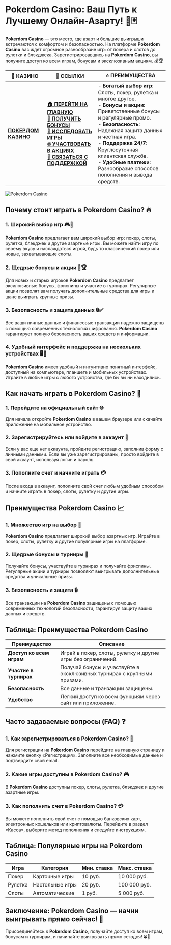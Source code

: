 # **Pokerdom Casino: Ваш Путь к Лучшему Онлайн-Азарту!** 🎰🃏

**Pokerdom Casino** — это место, где азарт и большие выигрыши встречаются с комфортом и безопасностью. На платформе **Pokerdom Casino** вас ждет огромное разнообразие игр: от покера и слотов до рулетки и блэкджека. Зарегистрировавшись на **Pokerdom Casino**, вы получите доступ ко всем играм, бонусам и эксклюзивным акциям. 💰🏆

| 🎰 **КАЗИНО**                             | 🔗 **ССЫЛКИ**                                                                                                                                                                                                 | ⭐ **ПРЕИМУЩЕСТВА**                                                                                     |
|-------------------------------------------|---------------------------------------------------------------------------------------------------------------------------------------------------------------------------------------------------------------|--------------------------------------------------------------------------------------------------------|
| **[ПОКЕРДОМ КАЗИНО](https://brandplay.link/4k77v2yx)** | **[🏠 ПЕРЕЙТИ НА ГЛАВНУЮ](https://brandplay.link/4k77v2yx)** <br> **[🎁 ПОЛУЧИТЬ БОНУСЫ](https://brandplay.link/4k77v2yx)** <br> **[🎲 ИССЛЕДОВАТЬ ИГРЫ](https://brandplay.link/4k77v2yx)** <br> **[🔥 УЧАСТВОВАТЬ В АКЦИЯХ](https://brandplay.link/4k77v2yx)** <br> **[💬 СВЯЗАТЬСЯ С ПОДДЕРЖКОЙ](https://brandplay.link/4k77v2yx)** | - **Богатый выбор игр**: Слоты, покер, рулетка и многое другое.<br>- **Бонусы и акции**: Приветственные бонусы и регулярные промо.<br>- **Безопасность**: Надежная защита данных и честная игра.<br>- **Поддержка 24/7**: Круглосуточная клиентская служба.<br>- **Удобные платежи**: Разнообразие способов пополнения и вывода средств. |

![Pokerdom Casino](https://sun9-78.userapi.com/impf/c847217/v847217583/ffb95/Q1_QHrnE5fw.jpg?size=1280x439&quality=96&sign=eaada05ad781ebcf409d1ae76d53df79&type=album)

## Почему стоит играть в **Pokerdom Casino**? 🔥

### 1. **Широкий выбор игр** 🎮💸

**Pokerdom Casino** предлагает вам широкий выбор игр: покер, слоты, рулетка, блэкджек и другие азартные игры. Вы можете найти игру по своему вкусу и наслаждаться игрой, будь то классический покер или новые, захватывающие слоты.

### 2. **Щедрые бонусы и акции** 🎁🏆

Для новых и старых игроков **Pokerdom Casino** предлагает эксклюзивные бонусы, фриспины и участие в турнирах. Регулярные акции позволят вам получать дополнительные средства для игры и шанс выиграть крупные призы.

### 3. **Безопасность и защита данных** 🔒✅

Все ваши личные данные и финансовые транзакции надежно защищены с помощью современных технологий шифрования. **Pokerdom Casino** гарантирует полную безопасность ваших средств и информации.

### 4. **Удобный интерфейс и поддержка на нескольких устройствах** 🖥️📱

**Pokerdom Casino** имеет удобный и интуитивно понятный интерфейс, доступный на компьютере, планшете и мобильных устройствах. Играйте в любые игры с любого устройства, где бы вы ни находились.

## Как начать играть в **Pokerdom Casino**? 🏁

### 1. **Перейдите на официальный сайт** 🌐

Для начала откройте **Pokerdom Casino** в вашем браузере или скачайте приложение на мобильное устройство.

### 2. **Зарегистрируйтесь или войдите в аккаунт** 📝

Если у вас еще нет аккаунта, пройдите регистрацию, заполнив форму с личными данными. Если вы уже зарегистрированы, просто войдите в свой аккаунт, используя логин и пароль.

### 3. **Пополните счет и начните играть** 💳

После входа в аккаунт, пополните свой счет любым удобным способом и начните играть в покер, слоты, рулетку и другие игры.

## Преимущества **Pokerdom Casino** 📈

### 1. **Множество игр на выбор** 🎰

**Pokerdom Casino** предлагает широкий выбор азартных игр. Играйте в покер, слоты, рулетку и другие популярные игры на платформе.

### 2. **Щедрые бонусы и турниры** 🎁

Получайте бонусы, участвуйте в турнирах и получайте фриспины. Регулярные акции и турниры позволяют выигрывать дополнительные средства и уникальные призы.

### 3. **Безопасность и защита** 🔒

Все транзакции на **Pokerdom Casino** защищены с помощью современных технологий безопасности, гарантируя защиту ваших данных и средств.

## Таблица: Преимущества **Pokerdom Casino**

| Преимущество               | Описание                                       |
|----------------------------|------------------------------------------------|
| **Доступ ко всем играм**   | Играй в покер, слоты, рулетку и другие игры без ограничений. |
| **Участие в турнирах**     | Получай бонусы и участвуйте в эксклюзивных турнирах с крупными призами. |
| **Безопасность**           | Все данные и транзакции защищены.              |
| **Удобство**               | Легкий доступ ко всем функциям через сайт или приложение. |

## Часто задаваемые вопросы (FAQ) ❓

### **1. Как зарегистрироваться в **Pokerdom Casino**?** 📝

Для регистрации на **Pokerdom Casino** перейдите на главную страницу и нажмите кнопку «Регистрация». Заполните все необходимые данные и подтвердите свой email.

### **2. Какие игры доступны в **Pokerdom Casino**?** 🎮

В **Pokerdom Casino** доступны покер, слоты, рулетка, блэкджек и другие азартные игры.

### **3. Как пополнить счет в **Pokerdom Casino**?** 💳

Вы можете пополнить свой счет с помощью банковских карт, электронных кошельков или криптовалюты. Перейдите в раздел «Касса», выберите метод пополнения и следуйте инструкциям.

## Таблица: Популярные игры на **Pokerdom Casino**

| Игра                | Категория        | Мин. ставка | Макс. ставка |
|---------------------|------------------|-------------|--------------|
| Покер               | Карточные игры   | 10 руб.     | 10 000 руб.  |
| Рулетка             | Настольные игры  | 20 руб.     | 100 000 руб. |
| Слоты               | Автоматические   | 1 руб.      | 5 000 руб.   |

## Заключение: **Pokerdom Casino** — начни выигрывать прямо сейчас! 🎉

Присоединяйтесь к **Pokerdom Casino**, получайте доступ ко всем играм, бонусам и турнирам, и начинайте выигрывать прямо сегодня! 🍀🎰

